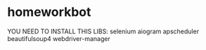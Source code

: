 # homeworkbot

YOU NEED TO INSTALL THIS LIBS:
selenium
aiogram
apscheduler
beautifulsoup4
webdriver-manager
